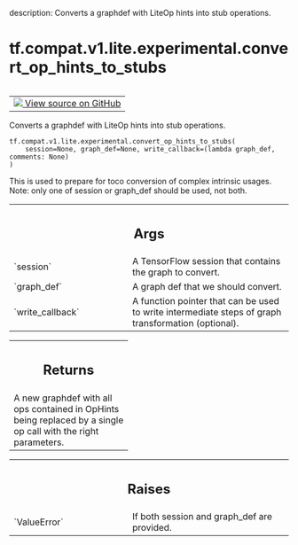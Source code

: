 description: Converts a graphdef with LiteOp hints into stub operations.

<div itemscope itemtype="http://developers.google.com/ReferenceObject">
<meta itemprop="name" content="tf.compat.v1.lite.experimental.convert_op_hints_to_stubs" />
<meta itemprop="path" content="Stable" />
</div>

# tf.compat.v1.lite.experimental.convert_op_hints_to_stubs

<!-- Insert buttons and diff -->

<table class="tfo-notebook-buttons tfo-api nocontent" align="left">
<td>
  <a target="_blank" href="https://github.com/tensorflow/tensorflow/blob/r2.3/tensorflow/lite/python/op_hint.py#L1304-L1334">
    <img src="https://www.tensorflow.org/images/GitHub-Mark-32px.png" />
    View source on GitHub
  </a>
</td>
</table>



Converts a graphdef with LiteOp hints into stub operations.

<pre class="devsite-click-to-copy prettyprint lang-py tfo-signature-link">
<code>tf.compat.v1.lite.experimental.convert_op_hints_to_stubs(
    session=None, graph_def=None, write_callback=(lambda graph_def, comments: None)
)
</code></pre>



<!-- Placeholder for "Used in" -->

This is used to prepare for toco conversion of complex intrinsic usages.
Note: only one of session or graph_def should be used, not both.

<!-- Tabular view -->
 <table class="responsive fixed orange">
<colgroup><col width="214px"><col></colgroup>
<tr><th colspan="2"><h2 class="add-link">Args</h2></th></tr>

<tr>
<td>
`session`
</td>
<td>
A TensorFlow session that contains the graph to convert.
</td>
</tr><tr>
<td>
`graph_def`
</td>
<td>
A graph def that we should convert.
</td>
</tr><tr>
<td>
`write_callback`
</td>
<td>
A function pointer that can be used to write intermediate
steps of graph transformation (optional).
</td>
</tr>
</table>



<!-- Tabular view -->
 <table class="responsive fixed orange">
<colgroup><col width="214px"><col></colgroup>
<tr><th colspan="2"><h2 class="add-link">Returns</h2></th></tr>
<tr class="alt">
<td colspan="2">
A new graphdef with all ops contained in OpHints being replaced by
a single op call with the right parameters.
</td>
</tr>

</table>



<!-- Tabular view -->
 <table class="responsive fixed orange">
<colgroup><col width="214px"><col></colgroup>
<tr><th colspan="2"><h2 class="add-link">Raises</h2></th></tr>

<tr>
<td>
`ValueError`
</td>
<td>
If both session and graph_def are provided.
</td>
</tr>
</table>

